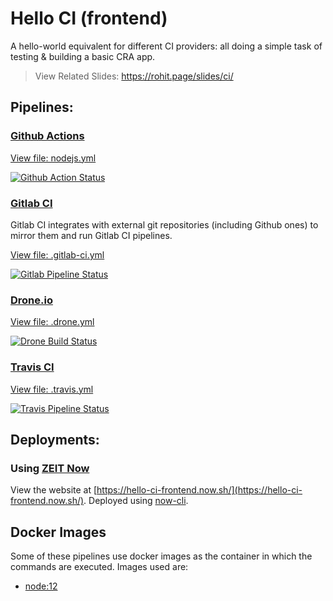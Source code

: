 # Hello CI (frontend)

A hello-world equivalent for different CI providers: all doing a simple task of testing & building a basic CRA app.

> View Related Slides: https://rohit.page/slides/ci/

## Pipelines:

### [Github Actions](https://github.com/features/actions)

[View file: nodejs.yml](.github/workflows/nodejs.yml)

[![Github Action Status](https://github.com/rohit-gohri/hello-ci-frontend/workflows/Node%20CI/badge.svg?branch=master)](https://github.com/rohit-gohri/hello-ci-frontend/actions?query=branch%3Amaster)

### [Gitlab CI](https://docs.gitlab.com/ee/ci/)

Gitlab CI integrates with external git repositories (including Github ones) to mirror them and run Gitlab CI pipelines.

[View file: .gitlab-ci.yml](.gitlab-ci.yml)

[![Gitlab Pipeline Status](https://gitlab.com/rohit.gohri/hello-ci-frontend/badges/master/pipeline.svg
)](https://gitlab.com/rohit.gohri/hello-ci-frontend/pipelines)

### [Drone.io](https://zeit.co/)

[View file: .drone.yml](.drone.yml)

[![Drone Build Status](https://cloud.drone.io/api/badges/rohit-gohri/hello-ci-frontend/status.svg)](https://cloud.drone.io/rohit-gohri/hello-ci-frontend)

### [Travis CI](https://travis-ci.com/)

[View file: .travis.yml](.travis.yml)

[![Travis Pipeline Status](https://travis-ci.org/rohit-gohri/hello-ci-frontend.svg?branch=master)](https://travis-ci.org/rohit-gohri/hello-ci-frontend)

## Deployments:

### Using [ZEIT Now](https://zeit.co/)

View the website at [https://hello-ci-frontend.now.sh/](https://hello-ci-frontend.now.sh/). Deployed using [now-cli](https://zeit.co/docs).

## Docker Images

Some of these pipelines use docker images as the container in which the commands are executed. Images used are:

- [node:12](https://hub.docker.com/r/library/node/tags/)